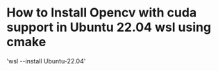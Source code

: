 # How to Install Opencv with cuda support in Ubuntu 22.04 wsl using cmake

'wsl --install Ubuntu-22.04'